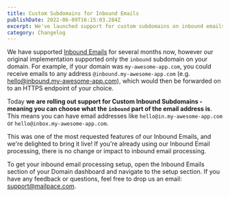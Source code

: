 ```yaml
---
title: Custom Subdomains for Inbound Emails
publishDate: 2022-06-09T16:15:03.284Z
excerpt: We've launched support for custom subdomains on inbound emails
category: Changelog
---
```


We have supported [Inbound Emails](https://docs.mailpace.com/guide/inbound/) for several months now, however our original implementation supported only the `inbound` subdomain on your domain. For example, if your domain was `my-awesome-app.com`, you could receive emails to any address `@inbound.my-awesome-app.com` (e.g. hello@inbound.my-awesome-app.com), which would then be forwarded on to an HTTPS endpoint of your choice.

Today **we are rolling out support for Custom Inbound Subdomains - meaning you can choose what the `inbound` part of the email address is**. This means you can have email addresses like `hello@in.my-awesome-app.com` or `hello@inbox.my-awesome-app.com`.

This was one of the most requested features of our Inbound Emails, and we're delighted to bring it live! If you're already using our Inbound Email processing, there is no change or impact to inbound email processing.

To get your inbound email processing setup, open the Inbound Emails section of your Domain dashboard and navigate to the setup section. If you have any feedback or questions, feel free to drop us an email: [support@mailpace.com](mailto:support@mailpace.com).
